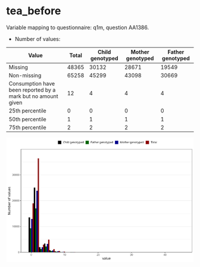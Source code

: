 # tea_before
Variable mapping to questionnaire: q1m, question AA1386.
- Number of values:

| Value | Total | Child genotyped | Mother genotyped | Father genotyped |
| ----- | ----- | --------------- | ---------------- | ---------------- |
| Missing | 48365 | 30132 | 28671 | 19549 |
| Non-missing | 65258 | 45299 | 43098 | 30669 |
| Consumption have been reported by a mark but no amount given | 12 | 4 | 4 |4 |
| 25th percentile | 0 | 0 | 0 | 0 |
| 50th percentile | 1 | 1 | 1 | 1 |
| 75th percentile | 2 | 2 | 2 | 2 |



![](tea_before_n.png)



